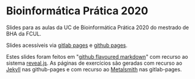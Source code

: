 # Bioinformática Prática 2020

Slides para as aulas da UC de Bioinformática Prática 2020 do mestrado de BHA da FCUL.

Slides acessíveis via [gitlab pages](https://stuntspt.gitlab.io/bp2020) e [github pages](https://stuntspt.github.io/BP2020).

Estes slides foram feitos em "[github flavoured markdown](https://guides.github.com/features/mastering-markdown/)" com recurso ao sistema [reveal.js](http://lab.hakim.se/reveal-js/). As páginas de exercícios são geradas com recurso ao [Jekyll](https://jekyllrb.com/) nas github-pages e com recurso ao [Metalsmith](http://www.metalsmith.io/) nas gitlab-pages.
